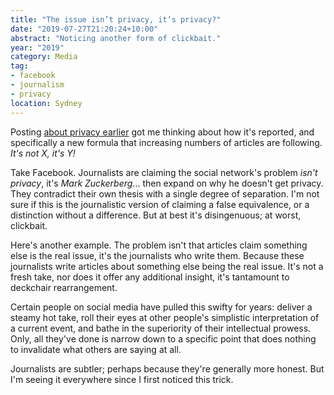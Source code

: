 ```yaml
---
title: "The issue isn’t privacy, it’s privacy?"
date: "2019-07-27T21:20:24+10:00"
abstract: "Noticing another form of clickbait."
year: "2019"
category: Media
tag:
- facebook
- journalism
- privacy
location: Sydney
---
```

Posting [about privacy earlier](https://rubenerd.com/human-rights-privacy-false-dichotomy/ "False dichotomy of human rights or privacy") got me thinking about how it's reported, and specifically a new formula that increasing numbers of articles are following. *It's not X, it's Y!*

Take Facebook. Journalists are claiming the social network's problem *isn't privacy*, it's *Mark Zuckerberg*... then expand on why he doesn't get privacy. They contradict their own thesis with a single degree of separation. I'm not sure if this is the journalistic version of claiming a false equivalence, or a distinction without a difference. But at best it's disingenuous; at worst, clickbait.

Here's another example. The problem isn't that articles claim something else is the real issue, it's the journalists who write them. Because these journalists write articles about something else being the real issue. It's not a fresh take, nor does it offer any additional insight, it's tantamount to deckchair rearrangement.

Certain people on social media have pulled this swifty for years: deliver a steamy hot take, roll their eyes at other people's simplistic interpretation of a current event, and bathe in the superiority of their intellectual prowess. Only, all they've done is narrow down to a specific point that does nothing to invalidate what others are saying at all.

Journalists are subtler; perhaps because they're generally more honest. But I'm seeing it everywhere since I first noticed this trick.

